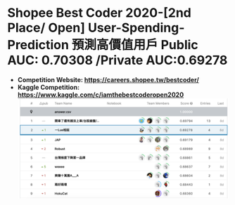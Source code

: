 # Shopee Best Coder 2020-[2nd Place/ Open] User-Spending-Prediction 預測高價值用戶  Public AUC: 0.70308 /Private AUC:0.69278
* **Competition Website: https://careers.shopee.tw/bestcoder/**
* **Kaggle Competition: https://www.kaggle.com/c/iamthebestcoderopen2020**
![image](https://github.com/NTU-Sherlock/Shopee-Best-Coder-2020--Open-User-Spending-Prediction/blob/main/Screen%20Shot%202020-11-29%20at%208.00.28%20PM.png)
